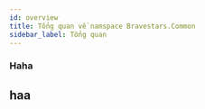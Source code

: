 ```yaml
---
id: overview
title: Tổng quan về namspace Bravestars.Common
sidebar_label: Tổng quan
---
```

### Haha
## haa